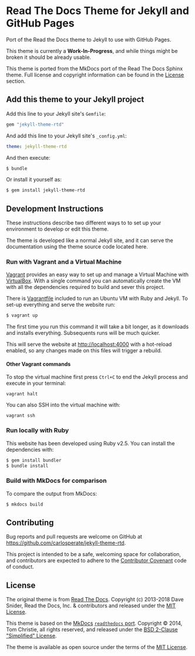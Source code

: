 # Read The Docs Theme for Jekyll and GitHub Pages

Port of the Read the Docs theme to Jekyll to use with GitHub Pages.

This theme is currently a **Work-In-Progress**, and while things might be
broken it should be already usable.

This theme is ported from the MkDocs port of the Read The Docs Sphinx theme.
Full license and copyright information can be found in the
[License](#license) section.


## Add this theme to your Jekyll project

Add this line to your Jekyll site's `Gemfile`:

```ruby
gem "jekyll-theme-rtd"
```

And add this line to your Jekyll site's `_config.yml`:

```yaml
theme: jekyll-theme-rtd
```

And then execute:

```bash
$ bundle
```

Or install it yourself as:

```bash
$ gem install jekyll-theme-rtd
```


## Development Instructions

These instructions describe two different ways to to set up your environment to
develop or edit this theme.

The theme is developed like a normal Jekyll site, and it can serve the
documentation using the theme source code located here.


### Run with Vagrant and a Virtual Machine

[Vagrant](https://www.vagrantup.com) provides an easy way to set up and manage
a Virtual Machine with [VirtualBox](https://www.virtualbox.org). With a single
command you can automatically create the VM with all the dependencies required
to build and sever this project.

There is [Vagrantfile](Vagrantfile) included to run an Ubuntu VM with Ruby and
Jekyll. To set-up everything and serve the website run:

```bash
$ vagrant up
```

The first time you run this command it will take a bit longer, as it downloads
and installs everything. Subsequents runs will be much quicker.

This will serve the website at [http://localhost:4000](http://localhost:4000)
with a hot-reload enabled, so any changes made on this files will trigger a
rebuild.

#### Other Vagrant commands

To stop the virtual machine first press `Ctrl+C` to end the Jekyll process and
execute in your terminal:

```
vagrant halt
```

You can also SSH into the virtual machine with:

```
vagrant ssh
```

### Run locally with Ruby

This website has been developed using Ruby v2.5.
You can install the dependencies with:

```bash
$ gem install bundler
$ bundle install
```

### Build with MkDocs for comparison

To compare the output from MkDocs:

```bash
$ mkdocs build
```


## Contributing

Bug reports and pull requests are welcome on GitHub at https://github.com/carlosperate/jekyll-theme-rtd.

This project is intended to be a safe, welcoming space for collaboration, and contributors are expected to adhere to the [Contributor Covenant](http://contributor-covenant.org) code of conduct.


## License

The original theme is from
[Read The Docs](https://github.com/readthedocs/sphinx_rtd_theme). Copyright (c)
2013-2018 Dave Snider, Read the Docs, Inc. & contributors and released under
the [MIT License](https://github.com/readthedocs/sphinx_rtd_theme/blob/0.4.2/LICENSE).

This theme is based on the [MkDocs](https://github.com/mkdocs/mkdocs)
[`readthedocs` port](https://github.com/mkdocs/mkdocs/tree/1.0.4/mkdocs/themes/readthedocs).
Copyright © 2014, Tom Christie, all rights reserved, and released under the
[BSD 2-Clause "Simplified" License](https://github.com/mkdocs/mkdocs/blob/1.0.4/LICENSE).

The theme is available as open source under the terms of the [MIT License](LICENSE).
